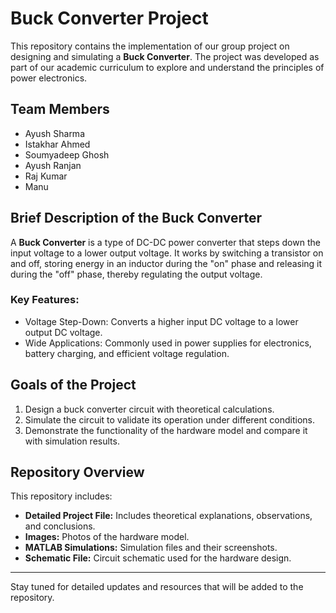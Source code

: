 # Buck Converter Project

This repository contains the implementation of our group project on designing and simulating a **Buck Converter**. The project was developed as part of our academic curriculum to explore and understand the principles of power electronics.

## Team Members
- Ayush Sharma  
- Istakhar Ahmed  
- Soumyadeep Ghosh  
- Ayush Ranjan  
- Raj Kumar  
- Manu  

## Brief Description of the Buck Converter
A **Buck Converter** is a type of DC-DC power converter that steps down the input voltage to a lower output voltage. It works by switching a transistor on and off, storing energy in an inductor during the "on" phase and releasing it during the "off" phase, thereby regulating the output voltage.

### Key Features:
- Voltage Step-Down: Converts a higher input DC voltage to a lower output DC voltage.  
- Wide Applications: Commonly used in power supplies for electronics, battery charging, and efficient voltage regulation.  

## Goals of the Project
1. Design a buck converter circuit with theoretical calculations.  
2. Simulate the circuit to validate its operation under different conditions.  
3. Demonstrate the functionality of the hardware model and compare it with simulation results.  

## Repository Overview
This repository includes:
- **Detailed Project File:** Includes theoretical explanations, observations, and conclusions.  
- **Images:** Photos of the hardware model.  
- **MATLAB Simulations:** Simulation files and their screenshots.  
- **Schematic File:** Circuit schematic used for the hardware design.  

---

Stay tuned for detailed updates and resources that will be added to the repository.
